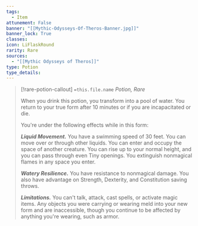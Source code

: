 ```yaml
---
tags:
  - Item
attunement: False
banner: "[[Mythic-Odysseys-Of-Theros-Banner.jpg]]"
banner_lock: True
classes:
icon: LiFlaskRound
rarity: Rare
sources:
  - "[[Mythic Odysseys of Theros]]"
type: Potion
type_details: 
---
```

>[!rare-potion-callout] `=this.file.name`
>*Potion, Rare*
>
>When you drink this potion, you transform into a pool of water. You return to your true form after 10 minutes or if you are incapacitated or die.
>
>You're under the following effects while in this form:
>
>***Liquid Movement.*** You have a swimming speed of 30 feet. You can move over or through other liquids. You can enter and occupy the space of another creature. You can rise up to your normal height, and you can pass through even Tiny openings. You extinguish nonmagical flames in any space you enter.
>
>***Watery Resilience.*** You have resistance to nonmagical damage. You also have advantage on Strength, Dexterity, and Constitution saving throws.
>
>***Limitations.*** You can't talk, attack, cast spells, or activate magic items. Any objects you were carrying or wearing meld into your new form and are inaccessible, though you continue to be affected by anything you're wearing, such as armor.
>
>
